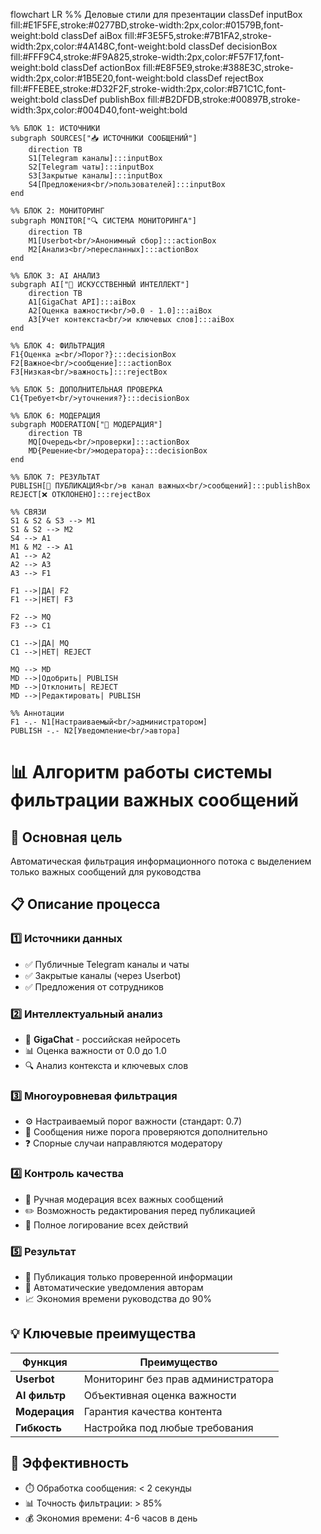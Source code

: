 flowchart LR
    %% Деловые стили для презентации
    classDef inputBox fill:#E1F5FE,stroke:#0277BD,stroke-width:2px,color:#01579B,font-weight:bold
    classDef aiBox fill:#F3E5F5,stroke:#7B1FA2,stroke-width:2px,color:#4A148C,font-weight:bold
    classDef decisionBox fill:#FFF9C4,stroke:#F9A825,stroke-width:2px,color:#F57F17,font-weight:bold
    classDef actionBox fill:#E8F5E9,stroke:#388E3C,stroke-width:2px,color:#1B5E20,font-weight:bold
    classDef rejectBox fill:#FFEBEE,stroke:#D32F2F,stroke-width:2px,color:#B71C1C,font-weight:bold
    classDef publishBox fill:#B2DFDB,stroke:#00897B,stroke-width:3px,color:#004D40,font-weight:bold
    
    %% БЛОК 1: ИСТОЧНИКИ
    subgraph SOURCES["📥 ИСТОЧНИКИ СООБЩЕНИЙ"]
        direction TB
        S1[Telegram каналы]:::inputBox
        S2[Telegram чаты]:::inputBox  
        S3[Закрытые каналы]:::inputBox
        S4[Предложения<br/>пользователей]:::inputBox
    end
    
    %% БЛОК 2: МОНИТОРИНГ
    subgraph MONITOR["🔍 СИСТЕМА МОНИТОРИНГА"]
        direction TB
        M1[Userbot<br/>Анонимный сбор]:::actionBox
        M2[Анализ<br/>пересланных]:::actionBox
    end
    
    %% БЛОК 3: AI АНАЛИЗ
    subgraph AI["🤖 ИСКУССТВЕННЫЙ ИНТЕЛЛЕКТ"]
        direction TB
        A1[GigaChat API]:::aiBox
        A2[Оценка важности<br/>0.0 - 1.0]:::aiBox
        A3[Учет контекста<br/>и ключевых слов]:::aiBox
    end
    
    %% БЛОК 4: ФИЛЬТРАЦИЯ
    F1{Оценка ≥<br/>Порог?}:::decisionBox
    F2[Важное<br/>сообщение]:::actionBox
    F3[Низкая<br/>важность]:::rejectBox
    
    %% БЛОК 5: ДОПОЛНИТЕЛЬНАЯ ПРОВЕРКА
    C1{Требует<br/>уточнения?}:::decisionBox
    
    %% БЛОК 6: МОДЕРАЦИЯ  
    subgraph MODERATION["👥 МОДЕРАЦИЯ"]
        direction TB
        MQ[Очередь<br/>проверки]:::actionBox
        MD{Решение<br/>модератора}:::decisionBox
    end
    
    %% БЛОК 7: РЕЗУЛЬТАТ
    PUBLISH[📢 ПУБЛИКАЦИЯ<br/>в канал важных<br/>сообщений]:::publishBox
    REJECT[❌ ОТКЛОНЕНО]:::rejectBox
    
    %% СВЯЗИ
    S1 & S2 & S3 --> M1
    S1 & S2 --> M2
    S4 --> A1
    M1 & M2 --> A1
    A1 --> A2
    A2 --> A3
    A3 --> F1
    
    F1 -->|ДА| F2
    F1 -->|НЕТ| F3
    
    F2 --> MQ
    F3 --> C1
    
    C1 -->|ДА| MQ
    C1 -->|НЕТ| REJECT
    
    MQ --> MD
    MD -->|Одобрить| PUBLISH
    MD -->|Отклонить| REJECT
    MD -->|Редактировать| PUBLISH
    
    %% Аннотации
    F1 -.- N1[Настраиваемый<br/>администратором]
    PUBLISH -.- N2[Уведомление<br/>автора]

# 📊 Алгоритм работы системы фильтрации важных сообщений

## 🎯 Основная цель
Автоматическая фильтрация информационного потока с выделением только важных сообщений для руководства

## 📋 Описание процесса

### 1️⃣ **Источники данных**
- ✅ Публичные Telegram каналы и чаты
- ✅ Закрытые каналы (через Userbot)
- ✅ Предложения от сотрудников

### 2️⃣ **Интеллектуальный анализ**
- 🧠 **GigaChat** - российская нейросеть
- 📊 Оценка важности от 0.0 до 1.0
- 🔍 Анализ контекста и ключевых слов

### 3️⃣ **Многоуровневая фильтрация**
- ⚙️ Настраиваемый порог важности (стандарт: 0.7)
- 🔄 Сообщения ниже порога проверяются дополнительно
- ❓ Спорные случаи направляются модератору

### 4️⃣ **Контроль качества**
- 👤 Ручная модерация всех важных сообщений
- ✏️ Возможность редактирования перед публикацией
- 📝 Полное логирование всех действий

### 5️⃣ **Результат**
- 📢 Публикация только проверенной информации
- 📧 Автоматические уведомления авторам
- 📈 Экономия времени руководства до 90%

## 💡 Ключевые преимущества

| Функция | Преимущество |
|---------|--------------|
| **Userbot** | Мониторинг без прав администратора |
| **AI фильтр** | Объективная оценка важности |
| **Модерация** | Гарантия качества контента |
| **Гибкость** | Настройка под любые требования |

## 🚀 Эффективность
- ⏱️ Обработка сообщения: < 2 секунды
- 📊 Точность фильтрации: > 85%
- 💰 Экономия времени: 4-6 часов в день